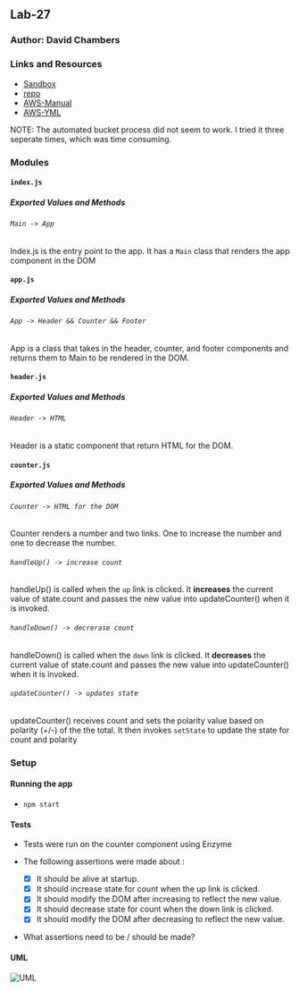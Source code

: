 ## Lab-27

### Author: David Chambers

### Links and Resources
* [Sandbox](https://codesandbox.io/s/2opm2k3knn?previewwindow=tests)
* [repo](https://github.com/dlchambersjr/lab-27-react-testing)
* [AWS-Manual](http://lab-27-manual.s3-website-us-west-2.amazonaws.com)
* [AWS-YML](http://lab27reacttesting-lab27yml-159mmwcl6pb2i.s3-website-us-west-2.amazonaws.com)

NOTE: The automated bucket process did not seem to work.  I tried it three seperate times, which was time consuming.

### Modules
#### `index.js`
##### Exported Values and Methods

###### `Main -> App`
Index.js is the entry point to the app.  It has a `Main` class that renders the app component in the DOM

#### `app.js`
##### Exported Values and Methods

###### `App -> Header && Counter && Footer`
App is a class that takes in the header, counter, and footer components and returns them to Main to be rendered in the DOM.

#### `header.js`
##### Exported Values and Methods

###### `Header -> HTML `
Header is a static component that return HTML for the DOM.

#### `counter.js`
##### Exported Values and Methods

###### `Counter -> HTML for the DOM`
Counter renders a number and two links.  One to increase the number and one to decrease the number.

###### `handleUp() -> increase count`
handleUp() is called when the `up` link is clicked.  It **increases** the current value of state.count and passes the new value into updateCounter() when it is invoked.

###### `handleDown() -> decrerase count`
handleDown() is called when the `down` link is clicked.  It **decreases** the current value of state.count and passes the new value into updateCounter() when it is invoked.

###### `updateCounter() -> updates state`
updateCounter() receives count and sets the polarity value based on polarity (+/-) of the the total. It then invokes `setState` to update the state for count and polarity

### Setup

#### Running the app
* `npm start`

#### Tests
* Tests were run on the counter component using Enzyme
* The following assertions were made about <Counter />:

  - [x] It should be alive at startup.
  - [x] It should increase state for count when the up link is clicked.
  - [x] It should modify the DOM after increasing to reflect the new value.
  - [x] It should decrease state for count when the down link is clicked.
  - [x] It should modify the DOM after decreasing to reflect the new value.

* What assertions need to be / should be made?

#### UML
![UML](https://github.com/dlchambersjr/lab-27)
